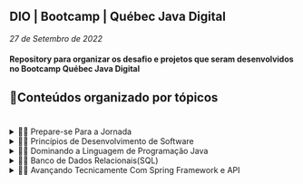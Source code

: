 ## DIO | Bootcamp | Québec Java Digital
*27 de Setembro de 2022*

#### Repository para organizar os desafio e projetos que seram desenvolvidos no Bootcamp Québec Java Digital

## 📕Conteúdos organizado por tópicos
#

<details>
  <summary>👨‍💻 Prepare-se Para a Jornada</summary>
  <br/>

  1. 🧗🏿 Módulo [01](https://github.com/Notlynoel/quebec-java/tree/main/modulo-01) | [Navegar para o módulo 01](https://github.com/Notlynoel/quebec-java/tree/main/modulo-01)
</details>
 
<details>
  <summary>👨‍💻 Princípios de Desenvolvimento de Software</summary>
  <br/>

  2 ​​🧑🏻‍💻​ Módulo [02](https://github.com/Notlynoel/quebec-java/blob/main/modulo-02/README.md) | [Navegar para o módulo 02](https://github.com/Notlynoel/quebec-java/blob/main/modulo-02/README.md)
</details>

<details>
  <summary>👨‍💻 Dominando a Linguagem de Programação Java</summary>
  <br/>

  3. 🏋️‍♂️​ Módulo [03](https://github.com/Notlynoel/quebec-java/blob/main/modulo-03/README.md) | [Navegar para o módulo 03](https://github.com/Notlynoel/quebec-java/blob/main/modulo-03/README.md)
</details>

<details>
  <summary>👨‍💻 Banco de Dados Relacionais(SQL)</summary>
  <br/>

  4. 🗄️ Módulo [04](https://github.com/Notlynoel/quebec-java/blob/main/modulo-04/README.md) | [Navegar para o módulo 04](https://github.com/Notlynoel/quebec-java/blob/main/modulo-04/README.md)
</details>

<details>
  <summary>👨‍💻 Avançando Tecnicamente Com Spring Framework e API</summary>
  <br/>

  5. 🌱​ Módulo [05](https://github.com/Notlynoel/quebec-java/blob/main/modulo-05/README.md) | [Navegar para o módulo 05](https://github.com/Notlynoel/quebec-java/blob/main/modulo-05/README.md)
</details>


